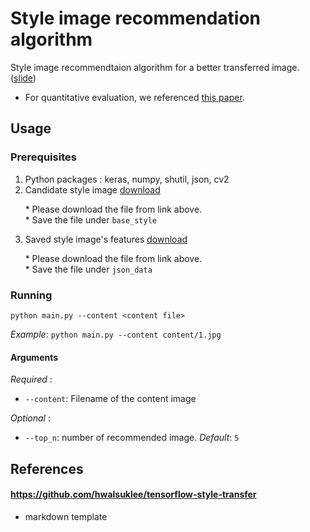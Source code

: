 # Style image recommendation algorithm

Style image recommendtaion algorithm for a better transferred image. ([slide](https://drive.google.com/open?id=1IpaM344vy2H1Vj5zGp3sgvJRESU3GC2W))
* For quantitative evaluation, we referenced [this paper](https://arxiv.org/abs/1804.00118).


## Usage

### Prerequisites
1. Python packages : keras, numpy, shutil, json, cv2
2. Candidate style image [download](https://drive.google.com/open?id=1Wy_fX94WAgc3o80HE6mP8sI8LMpAqrbY)

&nbsp;&nbsp;&nbsp;&nbsp;&nbsp;&nbsp;* Please download the file from link above.  
&nbsp;&nbsp;&nbsp;&nbsp;&nbsp;&nbsp;* Save the file under `base_style`

3. Saved style image's features [download](https://drive.google.com/open?id=1pr1r_LiDJ4ed8hvxsNVs-RE1e4PjhnZj)

&nbsp;&nbsp;&nbsp;&nbsp;&nbsp;&nbsp;* Please download the file from link above.  
&nbsp;&nbsp;&nbsp;&nbsp;&nbsp;&nbsp;* Save the file under `json_data`

### Running
```
python main.py --content <content file>
```
*Example*:
`python main.py --content content/1.jpg`

#### Arguments
*Required* :  
* `--content`: Filename of the content image

*Optional* :  
* `--top_n`: number of recommended image. *Default*: `5`


## References

#### https://github.com/hwalsuklee/tensorflow-style-transfer
* markdown template
